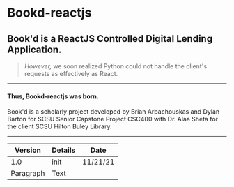 # Bookd-reactjs
## Book'd is a ReactJS Controlled Digital Lending Application.

> *However,* we soon realized Python could not handle the client's requests as effectively as React.

------

#### Thus, Bookd-reactjs was born.

Book'd is a scholarly project developed by Brian Arbachouskas and Dylan Barton for SCSU Senior Capstone Project CSC400 with Dr. Alaa Sheta for the client SCSU Hilton Buley Library.

------


| Version | Details | Date |
| ------ | ------ | ------ |
| 1.0 | init | 11/21/21 |
| Paragraph | Text |
